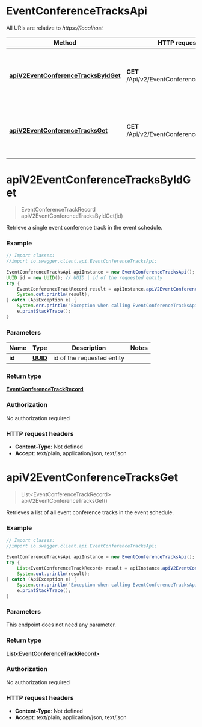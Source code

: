 # EventConferenceTracksApi

All URIs are relative to *https://localhost*

Method | HTTP request | Description
------------- | ------------- | -------------
[**apiV2EventConferenceTracksByIdGet**](EventConferenceTracksApi.md#apiV2EventConferenceTracksByIdGet) | **GET** /Api/v2/EventConferenceTracks/{Id} | Retrieve a single event conference track in the event schedule.
[**apiV2EventConferenceTracksGet**](EventConferenceTracksApi.md#apiV2EventConferenceTracksGet) | **GET** /Api/v2/EventConferenceTracks | Retrieves a list of all event conference tracks in the event schedule.


<a name="apiV2EventConferenceTracksByIdGet"></a>
# **apiV2EventConferenceTracksByIdGet**
> EventConferenceTrackRecord apiV2EventConferenceTracksByIdGet(id)

Retrieve a single event conference track in the event schedule.

### Example
```java
// Import classes:
//import io.swagger.client.api.EventConferenceTracksApi;

EventConferenceTracksApi apiInstance = new EventConferenceTracksApi();
UUID id = new UUID(); // UUID | id of the requested entity
try {
    EventConferenceTrackRecord result = apiInstance.apiV2EventConferenceTracksByIdGet(id);
    System.out.println(result);
} catch (ApiException e) {
    System.err.println("Exception when calling EventConferenceTracksApi#apiV2EventConferenceTracksByIdGet");
    e.printStackTrace();
}
```

### Parameters

Name | Type | Description  | Notes
------------- | ------------- | ------------- | -------------
 **id** | [**UUID**](.md)| id of the requested entity |

### Return type

[**EventConferenceTrackRecord**](EventConferenceTrackRecord.md)

### Authorization

No authorization required

### HTTP request headers

 - **Content-Type**: Not defined
 - **Accept**: text/plain, application/json, text/json

<a name="apiV2EventConferenceTracksGet"></a>
# **apiV2EventConferenceTracksGet**
> List&lt;EventConferenceTrackRecord&gt; apiV2EventConferenceTracksGet()

Retrieves a list of all event conference tracks in the event schedule.

### Example
```java
// Import classes:
//import io.swagger.client.api.EventConferenceTracksApi;

EventConferenceTracksApi apiInstance = new EventConferenceTracksApi();
try {
    List<EventConferenceTrackRecord> result = apiInstance.apiV2EventConferenceTracksGet();
    System.out.println(result);
} catch (ApiException e) {
    System.err.println("Exception when calling EventConferenceTracksApi#apiV2EventConferenceTracksGet");
    e.printStackTrace();
}
```

### Parameters
This endpoint does not need any parameter.

### Return type

[**List&lt;EventConferenceTrackRecord&gt;**](EventConferenceTrackRecord.md)

### Authorization

No authorization required

### HTTP request headers

 - **Content-Type**: Not defined
 - **Accept**: text/plain, application/json, text/json

